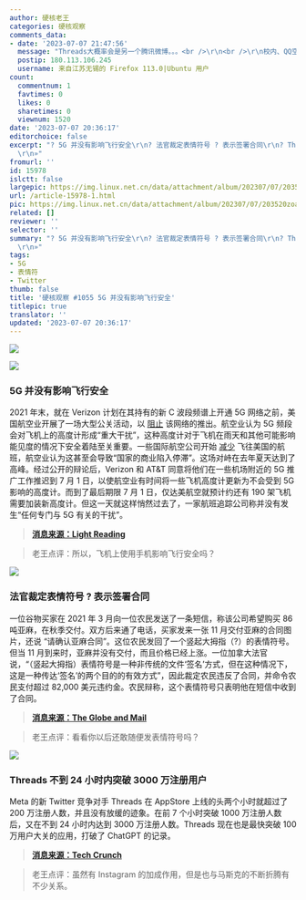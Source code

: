 ```yaml
---
author: 硬核老王
categories: 硬核观察
comments_data:
- date: '2023-07-07 21:47:56'
  message: "Threads大概率会是另一个腾讯微博。。。<br />\r\n<br />\r\n校内、QQ空间没干掉新浪微博，facebook也一样。。。"
  postip: 180.113.106.245
  username: 来自江苏无锡的 Firefox 113.0|Ubuntu 用户
count:
  commentnum: 1
  favtimes: 0
  likes: 0
  sharetimes: 0
  viewnum: 1520
date: '2023-07-07 20:36:17'
editorchoice: false
excerpt: "? 5G 并没有影响飞行安全\r\n? 法官裁定表情符号 ? 表示签署合同\r\n? Threads 不到 24 小时内突破 3000 万注册用户\r\n»
  \r\n»"
fromurl: ''
id: 15978
islctt: false
largepic: https://img.linux.net.cn/data/attachment/album/202307/07/203520zoayqwwaygugzxy1.jpg
url: /article-15978-1.html
pic: https://img.linux.net.cn/data/attachment/album/202307/07/203520zoayqwwaygugzxy1.jpg.thumb.jpg
related: []
reviewer: ''
selector: ''
summary: "? 5G 并没有影响飞行安全\r\n? 法官裁定表情符号 ? 表示签署合同\r\n? Threads 不到 24 小时内突破 3000 万注册用户\r\n»
  \r\n»"
tags:
- 5G
- 表情符
- Twitter
thumb: false
title: '硬核观察 #1055 5G 并没有影响飞行安全'
titlepic: true
translator: ''
updated: '2023-07-07 20:36:17'
---
```


![](https://img.linux.net.cn/data/attachment/album/202307/07/203520zoayqwwaygugzxy1.jpg)


![](https://img.linux.net.cn/data/attachment/album/202307/07/203529iccja5p87ixmm5ij.jpg)


### 5G 并没有影响飞行安全


2021 年末，就在 Verizon 计划在其持有的新 C 波段频谱上开通 5G 网络之前，美国航空业开展了一场大型公关活动，以 [阻止](/article-13945-1.html) 该网络的推出。航空业认为 5G 频段会对飞机上的高度计形成“重大干扰”，这种高度计对于飞机在雨天和其他可能影响能见度的情况下安全着陆至关重要。一些国际航空公司开始 [减少](/article-14202-1.html) 飞往美国的航班，航空业认为这甚至会导致“国家的商业陷入停滞”。这场对峙在去年夏天达到了高峰。经过公开的辩论后，Verizon 和 AT&T 同意将他们在一些机场附近的 5G 推广工作推迟到 7 月 1 日，以使航空业有时间将一些飞机高度计更新为不会受到 5G 影响的高度计。而到了最后期限 7 月 1 日，仅达美航空就预计约还有 190 架飞机需要加装新高度计。但这一天就这样悄然过去了，一家航班追踪公司称并没有发生“任何专门与 5G 有关的干扰”。



> 
> **[消息来源：Light Reading](https://www.lightreading.com/ossbsscx/the-5g-threat-to-airplanes-quietly-recedes/d/d-id/785546?)**
> 
> 
> 



> 
> 老王点评：所以，飞机上使用手机影响飞行安全吗？
> 
> 
> 


![](https://img.linux.net.cn/data/attachment/album/202307/07/203541bnfin22pekzwwvfo.jpg)


### 法官裁定表情符号 ? 表示签署合同


一位谷物买家在 2021 年 3 月向一位农民发送了一条短信，称该公司希望购买 86 吨亚麻，在秋季交付。双方后来通了电话，买家发来一张 11 月交付亚麻的合同图片，还说 “请确认亚麻合同”。这位农民发回了一个竖起大拇指（?）的表情符号。但当 11 月到来时，亚麻并没有交付，而且价格已经上涨。一位加拿大法官说，“（竖起大拇指）表情符号是一种非传统的文件‘签名’方式，但在这种情况下，这是一种传达‘签名’的两个目的的有效方式”，因此裁定农民违反了合同，并命令农民支付超过 82,000 美元违约金。农民辩称，这个表情符号只表明他在短信中收到了合同。



> 
> **[消息来源：The Globe and Mail](https://www.theglobeandmail.com/canada/article-farmer-ordered-to-pay-after-judge-says-thumbs-up-emoji-amounts-to/)**
> 
> 
> 



> 
> 老王点评：看看你以后还敢随便发表情符号吗？
> 
> 
> 


![](https://img.linux.net.cn/data/attachment/album/202307/07/203551mk2nfgfkqoovg2o0.jpg)


### Threads 不到 24 小时内突破 3000 万注册用户


Meta 的新 Twitter 竞争对手 Threads 在 AppStore 上线的头两个小时就超过了 200 万注册人数，并且没有放缓的迹象。在前 7 个小时突破 1000 万注册人数后，又在不到 24 小时内达到 3000 万注册人数。Threads 现在也是最快突破 100 万用户大关的应用，打破了 ChatGPT 的记录。



> 
> **[消息来源：Tech Crunch](https://techcrunch.com/2023/07/05/threads-passes-2-million-downloads-in-2-hours/)**
> 
> 
> 



> 
> 老王点评：虽然有 Instagram 的加成作用，但是也与马斯克的不断折腾有不少关系。
> 
> 
>